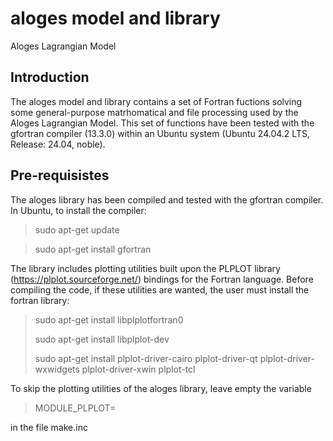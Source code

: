 # aloges model and library
Aloges Lagrangian Model

## Introduction
The aloges model and library contains a set of Fortran fuctions solving some general-purpose matrhomatical and file processing used by the Aloges Lagrangian Model.
This set of functions have been tested with the gfortran compiler (13.3.0) within an Ubuntu system (Ubuntu 24.04.2 LTS, Release: 24.04, noble).


## Pre-requisistes

The aloges library has been compiled and tested with the gfortran compiler. In Ubuntu, to install the compiler:

> sudo apt-get update

> sudo apt-get install gfortran


The library includes plotting utilities built upon the PLPLOT library (https://plplot.sourceforge.net/) bindings for the Fortran language.
Before compiling the code, if these utilities are wanted, the user must install the fortran library:

> sudo apt-get install libplplotfortran0
>
> sudo apt-get install libplplot-dev
>
> sudo apt-get install plplot-driver-cairo plplot-driver-qt plplot-driver-wxwidgets plplot-driver-xwin plplot-tcl

To skip the plotting utilities of the aloges library, leave empty the variable

> MODULE_PLPLOT=

in the file make.inc

